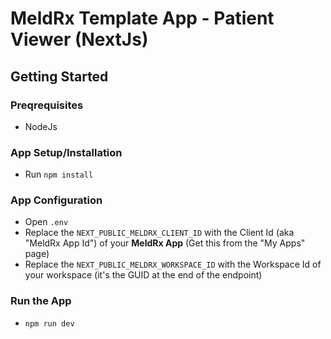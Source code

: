 # MeldRx Template App - Patient Viewer (NextJs)

## Getting Started

### Preqrequisites
- NodeJs
### App Setup/Installation
- Run `npm install`

### App Configuration
- Open `.env`
- Replace the `NEXT_PUBLIC_MELDRX_CLIENT_ID` with the Client Id (aka "MeldRx App Id") of your **MeldRx App** (Get this from the "My Apps" page)
- Replace the `NEXT_PUBLIC_MELDRX_WORKSPACE_ID` with the Workspace Id of your workspace (it's the GUID at the end of the endpoint)
### Run the App
- `npm run dev`
